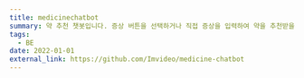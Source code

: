 ```yaml
---
title: medicinechatbot
summary: 약 추천 챗봇입니다. 증상 버튼을 선택하거나 직접 증상을 입력하여 약을 추천받을 수 있습니다.
tags:
  - BE
date: 2022-01-01
external_link: https://github.com/Imvideo/medicine-chatbot
---
```

